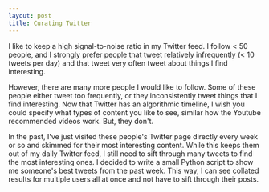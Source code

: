 ```yaml
---
layout: post
title: Curating Twitter
---
```


I like to keep a high signal-to-noise ratio in my Twitter feed. I follow < 50 people, and I strongly prefer people that tweet relatively infrequently (< 10 tweets per day) and that tweet very often tweet about things I find interesting.

However, there are many more people I would like to follow. Some of these people either tweet too frequently, or they inconsistently tweet things that I find interesting. Now that Twitter has an algorithmic timeline, I wish you could specify what types of content you like to see, similar how the Youtube recommended videos work. But, they don't. 

In the past, I've just visited these people's Twitter page directly every week or so and skimmed for their most interesting content. While this keeps them out of my daily Twitter feed, I still need to sift through many tweets to find the most interesting ones. I decided to write a small Python script to show me someone's best tweets from the past week. This way, I can see collated results for multiple users all at once and not have to sift through their posts.

